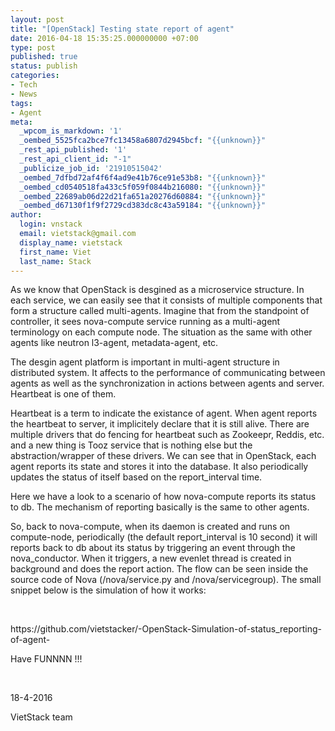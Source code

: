 ```yaml
---
layout: post
title: "[OpenStack] Testing state report of agent"
date: 2016-04-18 15:35:25.000000000 +07:00
type: post
published: true
status: publish
categories:
- Tech
- News
tags:
- Agent
meta:
  _wpcom_is_markdown: '1'
  _oembed_5525fca2bce7fc13458a6807d2945bcf: "{{unknown}}"
  _rest_api_published: '1'
  _rest_api_client_id: "-1"
  _publicize_job_id: '21910515042'
  _oembed_7dfbd72af4f6f4ad9e41b76ce91e53b8: "{{unknown}}"
  _oembed_cd0540518fa433c5f059f0844b216080: "{{unknown}}"
  _oembed_22689ab06d22d21fa651a20276d60884: "{{unknown}}"
  _oembed_d67130f1f9f2729cd383dc8c43a59184: "{{unknown}}"
author:
  login: vnstack
  email: vietstack@gmail.com
  display_name: vietstack
  first_name: Viet
  last_name: Stack
---
```

<p>As we know that OpenStack is desgined as a microservice structure. In each service, we can easily see that it consists of multiple components that form a structure called multi-agents. Imagine that from the standpoint of controller, it sees nova-compute service running as a multi-agent terminology on each compute node. The situation as the same with other agents like neutron l3-agent, metadata-agent, etc.</p>
<p>The desgin agent platform is important in multi-agent structure in distributed system. It affects to the performance of communicating between agents as well as the synchronization in actions between agents and server. Heartbeat is one of them.</p>
<p>Heartbeat is a term to indicate the existance of agent. When agent reports the heartbeat to server, it implicitely declare that it is still alive. There are multiple drivers that do fencing for heartbeat such as Zookeepr, Reddis, etc. and a new thing is Tooz service that is nothing else but the abstraction/wrapper of these drivers. We can see that in OpenStack, each agent reports its state and stores it into the database. It also periodically updates the status of itself based on the report_interval time.</p>
<p>Here we have a look to a scenario of how nova-compute reports its status to db. The mechanism of reporting basically is the same to other agents.</p>
<p>So, back to nova-compute, when its daemon is created and runs on compute-node, periodically (the default report_interval is 10 second) it will reports back to db about its status by triggering an event through the nova_conductor. When it triggers, a new evenlet thread is created in background and does the report action. The flow can be seen inside the source code of Nova (/nova/service.py and /nova/servicegroup). The small snippet below is the simulation of how it works:</p>
<p>&nbsp;</p>
<p align="left">
<p>https://github.com/vietstacker/-OpenStack-Simulation-of-status_reporting-of-agent-</p>
<p>Have FUNNNN !!!</p>
<p>&nbsp;</p>
<p>18-4-2016</p>
<p>VietStack team</p>
